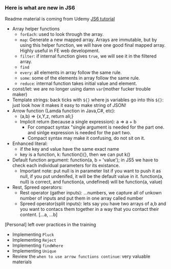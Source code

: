 ### Here is what are new in JS6

Readme material is coming from Udemy [JS6 tutorial](https://www.udemy.com/javascript-es6-tutorial)

- Array helper functions
    - `forEach`: used to look through the array. 
    - `map`: Generate a new mapped array. Arrays are immutable, but by using this helper function, we will have one good final mapped array. Highly useful in FE web development.
    - `filter`: if internal function gives `true`, we will see it in the filtered array.
    - `find`
    - `every`: all elements in array follow the same rule.
    - `some`: some of the elements in array follow the same rule.
    - `reduce`: internal function takes initial value and element.
- const/let: we are no longer using damn `var`(mother fucker trouble maker)
- Template strings: back ticks with `${}` where js variables go into this `${}`: just look how it makes it easy to make string of JSON!
- Arrow function (Lamda function in Java,C#, etc): 
    - (a,b) => {x,Y,z, return ali;}
    - Implicit return (because a single expression): a => a + b 
        - For compact syntax "single argument is needed for the part one. and sinlge expression is needed for the part two.
        - Compact syntax may make it confusing, do not sit on it.
- Enhanced literal:
    - if the key and value have the same exact name
    - key is a function, k: function(){}, then we can put k()
- Default function argument: function(a, b = 'value'); in JS5 we have to check each individual parameters for its existance.
    - Important note: put null is in parameter list if you want to push it as null, if you put undenifed, it will be the default value in it. function(a, null) is correct, and function(a, undefined) will be function(a, value)
- Rest, Spreed operators: 
    - Rest operator (gather inputs): ...numbers, we capture all of unkown number of inputs and put them in one array called number
    - Spreed operator(split inputs): lets say you have two arrays of a,b and you want to contacs them together in a way that you contact their content.  [...a, ...b]
   
    

    
[Personal] left over practices in the training
- Implementing `Pluck`
- Implementing `Reject`
- Implementing `findWhere`
- Implementing `Unique`
- Review the `when to use arrow functions continue`: very valuable materials
